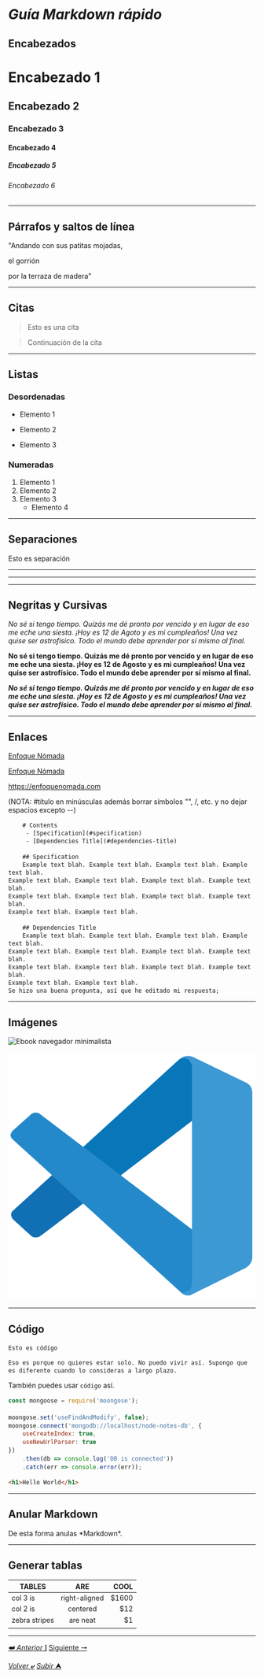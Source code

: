 # ***Guía Markdown rápido***

## Encabezados
<!-- Una almohadilla generará encabezado tipo h1, con 2 tipo 2 con 3 tipo 3... hasta 6 -->
# Encabezado 1
## Encabezado 2
### Encabezado 3
#### Encabezado 4
##### Encabezado 5
###### Encabezado 6

---
## Párrafos y saltos de línea

<!-- Para generar un nuevo párrafo separa el texto con una línea en blanco (Pulsando dos veces intro).
Útil para realizar un salto de línea y empezar una frase en una línea siguiente dentro del mismo párrafo -->
"Andando con sus patitas mojadas,

el gorrión

por la terraza de madera"

---
## Citas

>Esto es una cita

>Continuación de la cita

---
## Listas

### Desordenadas
- Elemento 1
* Elemento 2
+ Elemento 3

### Numeradas
1. Elemento 1
2. Elemento 2
3. Elemento 3
    - Elemento 4

<!-- como se vio en el ejemplo de numeradas se pueden anidar ambos tipos de listas -->

---

## Separaciones
<!-- mediante markdown intercambiara estos símbolos por la etiqueta <hr> 3 guiones, 3 barras bajas o 3 asteriscos -->
Esto es separación

***
---
___

## Negritas y Cursivas
<!-- Markdown admite las maneras de crear estos estilos, mediante asteriscos o guiones bajos, se recomienda usar siempre asteriscos -->
<!-- Si rodeas una palabra o frase con tan solo uno de estos elementos aplicaras una cursiva en cuestión -->
*No sé si tengo tiempo. Quizás me dé pronto por vencido y en lugar de eso me eche una siesta. ¡Hoy es 12 de Agoto y es mi cumpleaños! Una vez quise ser astrofísico. Todo el mundo debe aprender por sí mismo al final.*

<!-- Si utilizas 2 se aplicara la negrita o resaltado-->
**No sé si tengo tiempo. Quizás me dé pronto por vencido y en lugar de eso me eche una siesta. ¡Hoy es 12 de Agosto y es mi cumpleaños! Una vez quise ser astrofísico. Todo el mundo debe aprender por sí mismo al final.**

<!-- Si aplicas 3 serán negritas o resaltadas y Cursivas a la vez -->
***No sé si tengo tiempo. Quizás me dé pronto por vencido y en lugar de eso me eche una siesta. ¡Hoy es 12 de Agosto y es mi cumpleaños! Una vez quise ser astrofísico. Todo el mundo debe aprender por sí mismo al final.***

---

## Enlaces
<!-- Para crear enlaces debemos encerrar en corchetes la palabra frase que quieras utilizar como texto ancla y seguido sin espacios encerrar entre paréntesis el enlace en cuestión-->
[Enfoque Nómada](https://enfoquenomada.com)

<!-- Se puede añadir información extra entrecomillada justo después del enlace, para que esto sea el Title del enlace -->
[Enfoque Nómada](https://enfoquenomada.com "Productividad Móvil")

<!-- Si quieres que el URL sea el mismo enlace basta conque incluyas la propia URL entre los símbolos <> -->
<https://enfoquenomada.com>

<!-- Si queremos tener enlaces en el mismo documento, pero para crear enlaces internos de documentos en markdown en Github, use...-->
(NOTA: #título en minúsculas además borrar símbolos "", /, etc. y no dejar espacios excepto --)
~~~
    # Contents
     - [Specification](#specification) 
     - [Dependencies Title](#dependencies-title) 

    ## Specification
    Example text blah. Example text blah. Example text blah. Example text blah. 
Example text blah. Example text blah. Example text blah. Example text blah. 
Example text blah. Example text blah. Example text blah. Example text blah. 
Example text blah. Example text blah. 

    ## Dependencies Title
    Example text blah. Example text blah. Example text blah. Example text blah. 
Example text blah. Example text blah. Example text blah. Example text blah. 
Example text blah. Example text blah. Example text blah. Example text blah. 
Example text blah. Example text blah. 
Se hizo una buena pregunta, así que he editado mi respuesta;
~~~
<!-- Se puede hacer un enlace interno a cualquier tamaño de título usando - #, ##, ###, #### -->

---

## Imágenes
<!-- Las imágenes se añaden de una forma similar a los enlaces en este caso se encierra el texto alternativo entre corchetes y entre paréntesis la ruta a la imagen, pero para que funcione como código para insertar imágenes se debe insertar un símbolo de exclamación al principio del mismo -->
![Ebook navegador minimalista](https://enfoquenomada.com/wp-content/uploads/2016/07/Crear-navegador-minimalista.jpg)

<!-- También es posible cargar la imagen localmente guardando la imagen en la misma carpeta del proyecto de Markdown -->

![Logo de Visual Studio Code](VisualStudioCodeLogo1.png)

---

## Código
<!-- Para la documentación técnica, puedes incluir cajetines de código de cualquier lenguaje, para que este no sea interpretado y se muestre de manera limpia -->
<!-- si sólo será una línea de código basta conque inicies con 4 espacios en blanco-->

    Esto es código

<!--Pero si generarás más código, se encerrarán con 3 Virgulillas (alt Gr + 4)~~~ por arriba y por debajo -->
~~~
Eso es porque no quieres estar solo. No puedo vivir así. Supongo que es diferente cuando lo consideras a largo plazo.
~~~
<!-- Si solo quieres resaltar código dentro de una frase se lo debe incluir entre 2 acentos graves `` -->

También puedes usar `código` así.

<!-- Ahora bien, si quiero resaltar el código con colores debo indicar de que lenguaje se trata -->

```javascript
const mongoose = require('moongose');

moongose.set('useFindAndModify', false);
moongose.connect('mongodb://localhost/node-notes-db', {
    useCreateIndex: true,
    useNewUrlParser: true
})
    .then(db => console.log('DB is connected'))
    .catch(err => console.error(err));
```
```html
<h1>Hello World</h1>
```
___

## Anular Markdown
<!-- Markdown utiliza símbolos comunes para marcar el texto de una manera muy rápida, para poder utilizar estos símbolos deberás usar una barra invertida \ -->
De esta forma anulas \*Markdown*.

---

## Generar tablas

<!-- También podemos generar tablas (Celdas y Columnas) ahora si quieres que estén alineadas al medio debes colocar 2 puntos al principio y al final de los guiones y si se prefiere alinearlos a mano izquierda-->

| TABLES    | ARE           | COOL  |
| ----------|:-------------:|------:|
| col 3 is  | right-aligned | $1600 |
| col 2 is  | centered      |   $12 |
| zebra stripes| are neat   |    $1 |
||||

---
[**&#11176;** *Anterior* &#11007;](/README.md "Menu Inicial") 
[Siguiente **&#129042;**](/MarkDown/README.md "Markdown")

[*Volver* **&ldca;**](README.md "Ir a Readme") [*Subir* **&#11165;**](# "Ir al título")
